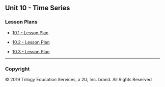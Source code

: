 ## Unit 10 - Time Series

### Lesson Plans

* [10.1 - Lesson Plan](1/LessonPlan.md)

* [10.2 - Lesson Plan](2/LessonPlan.md)

* [10.3 - Lesson Plan](3/LessonPlan.md)

- - -

### Copyright

© 2019 Trilogy Education Services, a 2U, Inc. brand. All Rights Reserved
